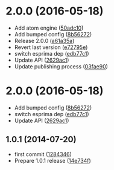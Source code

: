 <a name="2.0.0"></a>
# 2.0.0 (2016-05-18)

* Add atom engine ([50adc10](https://github.com/hughsk/atom-node-resolver/commit/50adc10))
* Add bumped config ([8b56272](https://github.com/hughsk/atom-node-resolver/commit/8b56272))
* Release 2.0.0 ([a61a35a](https://github.com/hughsk/atom-node-resolver/commit/a61a35a))
* Revert last version ([e72795e](https://github.com/hughsk/atom-node-resolver/commit/e72795e))
* switch esprima dep ([edb77c1](https://github.com/hughsk/atom-node-resolver/commit/edb77c1))
* Update API ([2629ac1](https://github.com/hughsk/atom-node-resolver/commit/2629ac1))
* Update publishing process ([03fae90](https://github.com/hughsk/atom-node-resolver/commit/03fae90))



<a name="2.0.0"></a>
# 2.0.0 (2016-05-18)

* Add bumped config ([8b56272](https://github.com/hughsk/atom-node-resolver/commit/8b56272))
* switch esprima dep ([edb77c1](https://github.com/hughsk/atom-node-resolver/commit/edb77c1))
* Update API ([2629ac1](https://github.com/hughsk/atom-node-resolver/commit/2629ac1))



<a name="1.0.1"></a>
## 1.0.1 (2014-07-20)

* first commit ([1284346](https://github.com/hughsk/atom-node-resolver/commit/1284346))
* Prepare 1.0.1 release ([14e734f](https://github.com/hughsk/atom-node-resolver/commit/14e734f))



